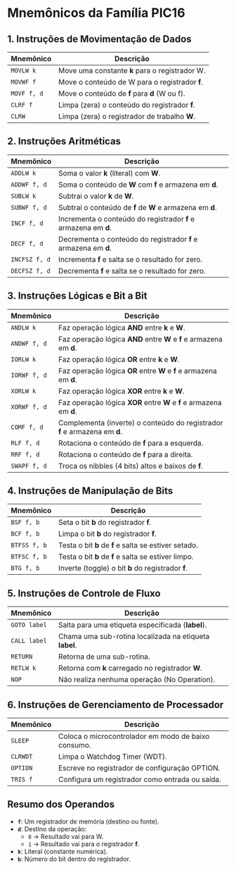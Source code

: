 # Mnemônicos da Família PIC16

## 1. Instruções de Movimentação de Dados
| **Mnemônico** | **Descrição**                                 |
|---------------|-----------------------------------------------|
| `MOVLW k`     | Move uma constante **k** para o registrador W. |
| `MOVWF f`     | Move o conteúdo de W para o registrador **f**. |
| `MOVF f, d`   | Move o conteúdo de **f** para **d** (W ou f).   |
| `CLRF f`      | Limpa (zera) o conteúdo do registrador **f**.  |
| `CLRW`        | Limpa (zera) o registrador de trabalho **W**.  |

## 2. Instruções Aritméticas
| **Mnemônico**  | **Descrição**                                 |
|----------------|-----------------------------------------------|
| `ADDLW k`      | Soma o valor **k** (literal) com **W**.        |
| `ADDWF f, d`   | Soma o conteúdo de **W** com **f** e armazena em **d**. |
| `SUBLW k`      | Subtrai o valor **k** de **W**.                |
| `SUBWF f, d`   | Subtrai o conteúdo de **f** de **W** e armazena em **d**. |
| `INCF f, d`    | Incrementa o conteúdo do registrador **f** e armazena em **d**. |
| `DECF f, d`    | Decrementa o conteúdo do registrador **f** e armazena em **d**. |
| `INCFSZ f, d`  | Incrementa **f** e salta se o resultado for zero. |
| `DECFSZ f, d`  | Decrementa **f** e salta se o resultado for zero. |

## 3. Instruções Lógicas e Bit a Bit
| **Mnemônico**  | **Descrição**                                      |
|----------------|----------------------------------------------------|
| `ANDLW k`      | Faz operação lógica **AND** entre **k** e **W**.     |
| `ANDWF f, d`   | Faz operação lógica **AND** entre **W** e **f** e armazena em **d**. |
| `IORLW k`      | Faz operação lógica **OR** entre **k** e **W**.      |
| `IORWF f, d`   | Faz operação lógica **OR** entre **W** e **f** e armazena em **d**. |
| `XORLW k`      | Faz operação lógica **XOR** entre **k** e **W**.     |
| `XORWF f, d`   | Faz operação lógica **XOR** entre **W** e **f** e armazena em **d**. |
| `COMF f, d`    | Complementa (inverte) o conteúdo do registrador **f** e armazena em **d**. |
| `RLF f, d`     | Rotaciona o conteúdo de **f** para a esquerda.     |
| `RRF f, d`     | Rotaciona o conteúdo de **f** para a direita.      |
| `SWAPF f, d`   | Troca os nibbles (4 bits) altos e baixos de **f**. |

## 4. Instruções de Manipulação de Bits
| **Mnemônico**  | **Descrição**                                      |
|----------------|----------------------------------------------------|
| `BSF f, b`     | Seta o bit **b** do registrador **f**.              |
| `BCF f, b`     | Limpa o bit **b** do registrador **f**.             |
| `BTFSS f, b`   | Testa o bit **b** de **f** e salta se estiver setado. |
| `BTFSC f, b`   | Testa o bit **b** de **f** e salta se estiver limpo. |
| `BTG f, b`     | Inverte (toggle) o bit **b** do registrador **f**.  |

## 5. Instruções de Controle de Fluxo
| **Mnemônico**  | **Descrição**                                      |
|----------------|----------------------------------------------------|
| `GOTO label`   | Salta para uma etiqueta especificada (**label**).   |
| `CALL label`   | Chama uma sub-rotina localizada na etiqueta **label**. |
| `RETURN`       | Retorna de uma sub-rotina.                         |
| `RETLW k`      | Retorna com **k** carregado no registrador **W**.   |
| `NOP`          | Não realiza nenhuma operação (No Operation).       |

## 6. Instruções de Gerenciamento de Processador
| **Mnemônico**  | **Descrição**                                      |
|----------------|----------------------------------------------------|
| `SLEEP`        | Coloca o microcontrolador em modo de baixo consumo. |
| `CLRWDT`       | Limpa o Watchdog Timer (WDT).                     |
| `OPTION`       | Escreve no registrador de configuração OPTION.    |
| `TRIS f`       | Configura um registrador como entrada ou saída.   |

## Resumo dos Operandos
- **`f`**: Um registrador de memória (destino ou fonte).
- **`d`**: Destino da operação:
   - `0` → Resultado vai para W.
   - `1` → Resultado vai para o registrador **f**.
- **`k`**: Literal (constante numérica).
- **`b`**: Número do bit dentro do registrador.
